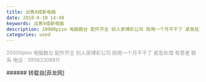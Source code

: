 ```yaml
---
title: 出售9成新电脑
date: 2018-6-10 14:48
keywords: 出售9成新电脑
description: 20000piso 电脑数台 配件齐全 别人家博彩公司 刚用一个月不干了 紧急处理 有意者 联系 电话：09562308811
categories: used
---
```

<td class="t_f" id="postmessage_1407696">

<font color="#999999"><font style="font-size:13px">20000piso 电脑数台 配件齐全 别人家博彩公司 刚用一个月不干了 紧急处理 有意者 联系 电话：09562308811</font></font><br/>
</td>
###### 转载自[菲龙网]